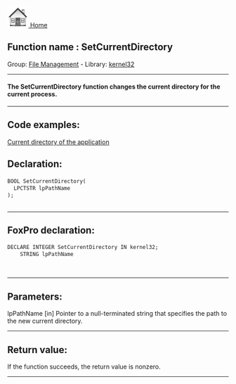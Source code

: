 [<img src="../../images/home.png"> Home ](https://github.com/VFPX/Win32API)  

## Function name : SetCurrentDirectory
Group: [File Management](../../functions_group.md#File_Management)  -  Library: [kernel32](../../../libraries.md#kernel32)  
***  


#### The SetCurrentDirectory function changes the current directory for the current process.
***  


## Code examples:
[Current directory of the application](../../samples/sample_004.md)  

## Declaration:
```foxpro  
BOOL SetCurrentDirectory(
  LPCTSTR lpPathName
);
  
```  
***  


## FoxPro declaration:
```foxpro  
DECLARE INTEGER SetCurrentDirectory IN kernel32;
	STRING lpPathName

  
```  
***  


## Parameters:
lpPathName 
[in] Pointer to a null-terminated string that specifies the path to the new current directory.  
***  


## Return value:
If the function succeeds, the return value is nonzero.  
***  

